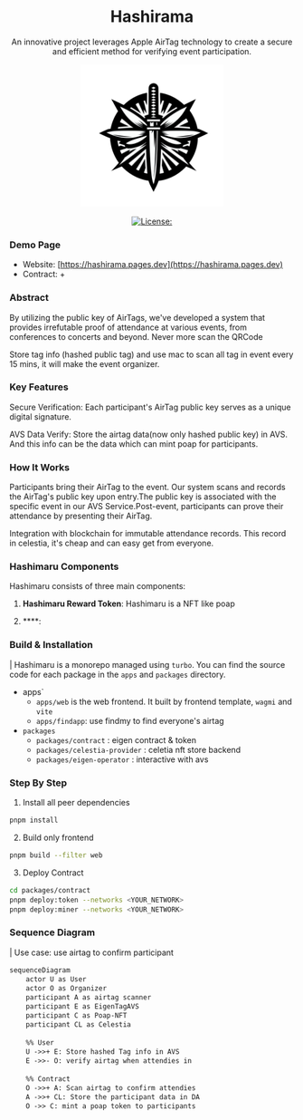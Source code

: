 <div align="center">
<h1>Hashirama</h1>
<p>An innovative project leverages Apple AirTag technology to create a secure and efficient method for verifying event participation.</p>

<img src="./logo.png" width="50%" height="50%"></img>

[![License: ](https://img.shields.io/github/license/hollow-leaf/goten
)](./LICENSE)
</div>

### Demo Page
- Website: [https://hashirama.pages.dev](https://hashirama.pages.dev)
- Contract:
  + 

### Abstract
By utilizing the public key of AirTags, we've developed a system that provides irrefutable proof of attendance at various events, from conferences to concerts and beyond. Never more scan the QRCode

Store tag info (hashed public tag) and use mac to scan all tag in event every 15 mins, it will make the event organizer.

### Key Features

Secure Verification: Each participant's AirTag public key serves as a unique digital signature.

AVS Data Verify: Store the airtag data(now only hashed public key) in AVS. And this info can be the data which can mint poap for participants.

### How It Works

Participants bring their AirTag to the event.
Our system scans and records the AirTag's public key upon entry.The public key is associated with the specific event in our AVS Service.Post-event, participants can prove their attendance by presenting their AirTag.


Integration with blockchain for immutable attendance records. This record in celestia, it's cheap and can easy get from everyone.

### Hashimaru Components

Hashimaru consists of three main components:

1. **Hashimaru Reward Token**:
   Hashimaru is a NFT like poap

2. ****:
   

### Build & Installation
| Hashimaru is a monorepo managed using `turbo`. You can find the source code for each package in the `apps` and `packages` directory.
- apps`
  + `apps/web` is the web frontend. It built by frontend template, `wagmi` and `vite`
  + `apps/findapp`: use findmy to find everyone's airtag
- `packages`
  + `packages/contract` : eigen contract & token
  + `packages/celestia-provider` : celetia nft store backend
  + `packages/eigen-operator` : interactive with avs
### Step By Step
1. Install all peer dependencies
```bash
pnpm install
```

2. Build only frontend
```bash
pnpm build --filter web
```

3. Deploy Contract
```bash
cd packages/contract
pnpm deploy:token --networks <YOUR_NETWORK>
pnpm deploy:miner --networks <YOUR_NETWORK>
```

### Sequence Diagram

| Use case: use airtag to confirm participant
```mermaid
sequenceDiagram
    actor U as User
    actor O as Organizer
    participant A as airtag scanner
    participant E as EigenTagAVS
    participant C as Poap-NFT
    participant CL as Celestia
   
    %% User 
    U ->>+ E: Store hashed Tag info in AVS
    E ->>- O: verify airtag when attendies in
    
    %% Contract
    O ->>+ A: Scan airtag to confirm attendies
    A ->>+ CL: Store the participant data in DA
    O ->> C: mint a poap token to participants
    
```

